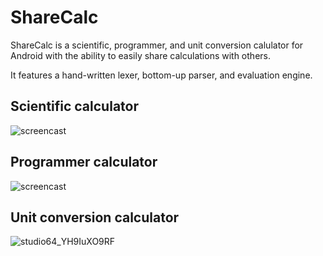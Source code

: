 # ShareCalc

ShareCalc is a scientific, programmer, and unit conversion calulator for Android with the ability to easily share calculations with others.

It features a hand-written lexer, bottom-up parser, and evaluation engine. 

## Scientific calculator

![screencast](https://user-images.githubusercontent.com/1783464/165211590-c40a06a6-5d0f-44ed-a3c2-d00e6bdddcc1.gif)

## Programmer calculator

![screencast](https://user-images.githubusercontent.com/1783464/165212445-0c900763-62a1-4060-8e0c-e07688b9327e.gif)

## Unit conversion calculator

![studio64_YH9IuXO9RF](https://user-images.githubusercontent.com/1783464/165212880-95126aec-75c1-47fc-bdaa-9d83a2b9d72e.gif)
